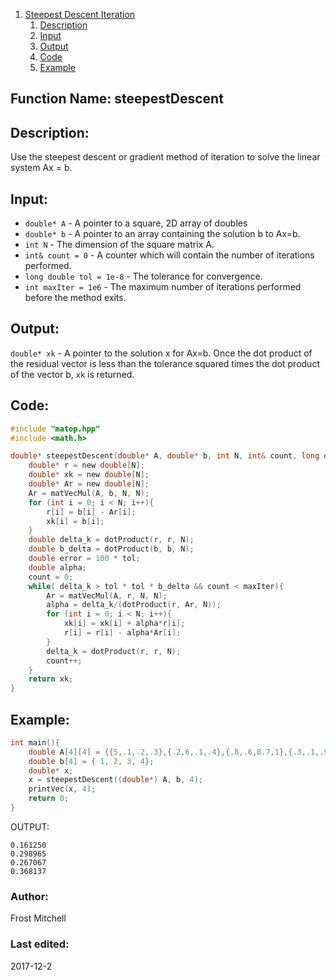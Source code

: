 1. [Steepest Descent Iteration](#function-name-steepestDescent)
    1. [Description](#description)
    2. [Input](#input)
    3. [Output](#output)
    4. [Code](#code)
    5. [Example](#example)


## Function Name: steepestDescent 

## Description:
Use the steepest descent or gradient method of iteration to solve the linear system Ax = b.
 
## Input:
*  `double* A` - A pointer to a square, 2D array of doubles   
*  `double* b` - A pointer to an array containing the solution b to Ax=b.    
*  `int N` - The dimension of the square matrix A.  
*  `int& count = 0` - A counter which will contain the number of iterations performed.  
*  `long double tol = 1e-8` - The tolerance for convergence.  
*  `int maxIter = 1e6` - The maximum number of iterations performed before the method exits.  
    
## Output:
`double* xk` - A pointer to the solution x for Ax=b. Once the dot product
 of the residual vector is less than the tolerance squared times the dot product
 of the vector b, `xk` is returned.

## Code:
```c
#include "matop.hpp"
#include <math.h>

double* steepestDescent(double* A, double* b, int N, int& count, long double tol, int maxIter){
    double* r = new double[N];
    double* xk = new double[N];
    double* Ar = new double[N];
    Ar = matVecMul(A, b, N, N);
    for (int i = 0; i < N; i++){
        r[i] = b[i] - Ar[i];
        xk[i] = b[i];
    }
    double delta_k = dotProduct(r, r, N);
    double b_delta = dotProduct(b, b, N);
    double error = 100 * tol;
    double alpha;
    count = 0;
    while( delta_k > tol * tol * b_delta && count < maxIter){
        Ar = matVecMul(A, r, N, N);
        alpha = delta_k/(dotProduct(r, Ar, N));
        for (int i = 0; i < N; i++){
            xk[i] = xk[i] + alpha*r[i];
            r[i] = r[i] - alpha*Ar[i];
        }
        delta_k = dotProduct(r, r, N);
        count++;
    }
    return xk;
}
```

## Example:
```c
int main(){
    double A[4][4] = {{5,.1,.2,.3},{.2,6,.1,.4},{.8,.6,8.7,1},{.3,.1,.9,10}};
    double b[4] = { 1, 2, 3, 4};
    double* x;
    x = steepestDescent((double*) A, b, 4);
    printVec(x, 4);
    return 0;
}

```
OUTPUT:
```
0.161250
0.298965
0.267067
0.368137
```



### Author: 
Frost Mitchell

### Last edited:
2017-12-2
